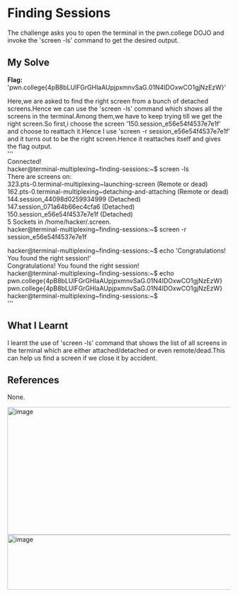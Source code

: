 # Finding Sessions
The challenge asks you to open the terminal in the pwn.college DOJO and invoke the 'screen -ls' command to get the desired output.    

## My Solve
**Flag:** 'pwn.college{4pB8bLUlFGrGHlaAUpjpxmnvSaG.01N4IDOxwCO1gjNzEzW}'     

Here,we are asked to find the right screen from a bunch of detached screens.Hence we can use the 'screen -ls' command which shows all the screens in the terminal.Among them,we have to keep trying till we get the right screen.So first,i choose the screen '150.session_e56e54f4537e7e1f' and choose to reattach it.Hence I use 'screen -r session_e56e54f4537e7e1f' and it turns out to be the right screen.Hence it reattaches itself and gives the flag output.        
'''       
Connected!                                                                                  
hacker@terminal-multiplexing~finding-sessions:~$ screen -ls        
There are screens on:        
	323.pts-0.terminal-multiplexing~launching-screen	(Remote or dead)        
	162.pts-0.terminal-multiplexing~detaching-and-attaching	(Remote or dead)        
	144.session_44098d0259934999	(Detached)        
	147.session_071a64b66ec4cfa6	(Detached)        
	150.session_e56e54f4537e7e1f	(Detached)          
5 Sockets in /home/hacker/.screen.        
hacker@terminal-multiplexing~finding-sessions:~$ screen -r session_e56e54f4537e7e1f        
            
            
                  
            
      
          
hacker@terminal-multiplexing~finding-sessions:~$  echo 'Congratulations! You found the right session!'        
Congratulations! You found the right session!    
hacker@terminal-multiplexing~finding-sessions:~$  echo pwn.college{4pB8bLUlFGrGHlaAUpjpxmnvSaG.01N4IDOxwCO1gjNzEzW}        
pwn.college{4pB8bLUlFGrGHlaAUpjpxmnvSaG.01N4IDOxwCO1gjNzEzW}        
hacker@terminal-multiplexing~finding-sessions:~$         
'''    

## What I Learnt
I learnt the use of 'screen -ls' command that shows the list of all screens in the terminal which are either attached/detached or even remote/dead.This can help us find a screen if we close it by accident.    

## References
None.       


<img width="977" height="288" alt="image" src="https://github.com/user-attachments/assets/e3cfda03-3fbb-4022-b689-6823241354ea" />       


<img width="977" height="124" alt="image" src="https://github.com/user-attachments/assets/85ac576f-1d40-4c37-85a3-0e9a5c85e584" />

